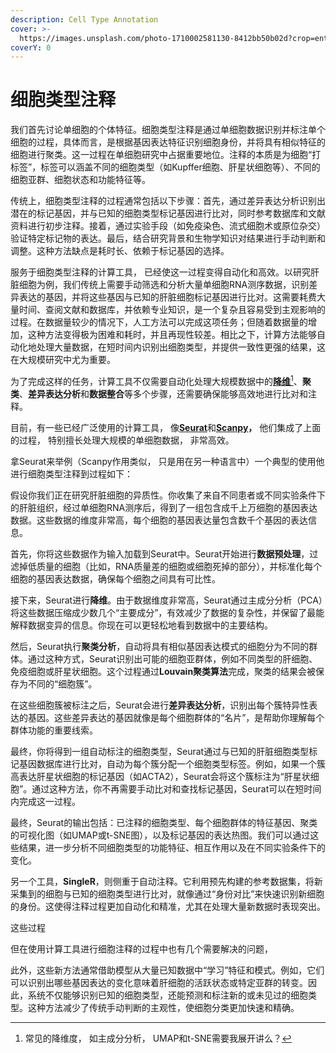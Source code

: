 ```yaml
---
description: Cell Type Annotation
cover: >-
  https://images.unsplash.com/photo-1710002581130-8412bb50b02d?crop=entropy&cs=srgb&fm=jpg&ixid=M3wxOTcwMjR8MHwxfHNlYXJjaHwyfHxpZGVudGl0eXxlbnwwfHx8fDE3MzE5MTY2NDB8MA&ixlib=rb-4.0.3&q=85
coverY: 0
---
```


# 细胞类型注释

我们首先讨论单细胞的个体特征。细胞类型注释是通过单细胞数据识别并标注单个细胞的过程，具体而言，是根据基因表达特征识别细胞身份，并将具有相似特征的细胞进行聚类。这一过程在单细胞研究中占据重要地位。注释的本质是为细胞“打标签”，标签可以涵盖不同的细胞类型（如Kupffer细胞、肝星状细胞等）、不同的细胞亚群、细胞状态和功能特征等。

传统上，细胞类型注释的过程通常包括以下步骤：首先，通过差异表达分析识别出潜在的标记基因，并与已知的细胞类型标记基因进行比对，同时参考数据库和文献资料进行初步注释。接着，通过实验手段（如免疫染色、流式细胞术或原位杂交）验证特定标记物的表达。最后，结合研究背景和生物学知识对结果进行手动判断和调整。这种方法缺点是耗时长、依赖于标记基因的选择。

服务于细胞类型注释的计算工具， 已经使这一过程变得自动化和高效。以研究肝脏细胞为例，我们传统上需要手动筛选和分析大量单细胞RNA测序数据，识别差异表达的基因，并将这些基因与已知的肝脏细胞标记基因进行比对。这需要耗费大量时间、查阅文献和数据库，并依赖专业知识，是一个复杂且容易受到主观影响的过程。在数据量较少的情况下，人工方法可以完成这项任务；但随着数据量的增加，这种方法变得极为困难和耗时，并且再现性较差。相比之下，计算方法能够自动化地处理大量数据，在短时间内识别出细胞类型，并提供一致性更强的结果，这在大规模研究中尤为重要。

为了完成这样的任务，计算工具不仅需要自动化处理大规模数据中的[**降维**](#user-content-fn-1)[^1]、**聚类**、**差异表达分析**和**数据整合**等多个步骤，还需要确保能够高效地进行比对和注释。

目前，有一些已经广泛使用的计算工具， 像[**Seurat**](https://satijalab.org/seurat/)和[**Scanpy**](https://scanpy.readthedocs.io/en/stable/)**，** 他们集成了上面的过程， 特别擅长处理大规模的单细胞数据， 非常高效。

拿Seurat来举例（Scanpy作用类似， 只是用在另一种语言中）一个典型的使用他进行细胞类型注释到过程如下：

假设你我们正在研究肝脏细胞的异质性。你收集了来自不同患者或不同实验条件下的肝脏组织，经过单细胞RNA测序后，得到了一组包含成千上万细胞的基因表达数据。这些数据的维度非常高，每个细胞的基因表达量包含数千个基因的表达信息。

首先，你将这些数据作为输入加载到Seurat中。Seurat开始进行**数据预处理**，过滤掉低质量的细胞（比如，RNA质量差的细胞或细胞死掉的部分），并标准化每个细胞的基因表达数据，确保每个细胞之间具有可比性。

接下来，Seurat进行**降维**。由于数据维度非常高，Seurat通过主成分分析（PCA）将这些数据压缩成少数几个“主要成分”，有效减少了数据的复杂性，并保留了最能解释数据变异的信息。你现在可以更轻松地看到数据中的主要结构。

然后，Seurat执行**聚类分析**，自动将具有相似基因表达模式的细胞分为不同的群体。通过这种方式，Seurat识别出可能的细胞亚群体，例如不同类型的肝细胞、免疫细胞或肝星状细胞。这个过程通过**Louvain聚类算法**完成，聚类的结果会被保存为不同的“细胞簇”。

在这些细胞簇被标注之后，Seurat会进行**差异表达分析**，识别出每个簇特异性表达的基因。这些差异表达的基因就像是每个细胞群体的“名片”，是帮助你理解每个群体功能的重要线索。

最终，你将得到一组自动标注的细胞类型，Seurat通过与已知的肝脏细胞类型标记基因数据库进行比对，自动为每个簇分配一个细胞类型标签。例如，如果一个簇高表达肝星状细胞的标记基因（如ACTA2），Seurat会将这个簇标注为“肝星状细胞”。通过这种方法，你不再需要手动比对和查找标记基因，Seurat可以在短时间内完成这一过程。

最终，Seurat的输出包括：已注释的细胞类型、每个细胞群体的特征基因、聚类的可视化图（如UMAP或t-SNE图），以及标记基因的表达热图。我们可以通过这些结果，进一步分析不同细胞类型的功能特征、相互作用以及在不同实验条件下的变化。

另一个工具，**SingleR**，则侧重于自动注释。它利用预先构建的参考数据集，将新采集到的细胞与已知的细胞类型进行比对，就像通过“身份对比”来快速识别新细胞的身份。这使得注释过程更加自动化和精准，尤其在处理大量新数据时表现突出。

这些过程





但在使用计算工具进行细胞注释的过程中也有几个需要解决的问题，&#x20;











此外，这些新方法通常借助模型从大量已知数据中“学习”特征和模式。例如，它们可以识别出哪些基因表达的变化意味着肝细胞的活跃状态或特定亚群的转变。因此，系统不仅能够识别已知的细胞类型，还能预测和标注新的或未见过的细胞类型。这种方法减少了传统手动判断的主观性，使细胞分类更加快速和精确。











[^1]: &#x20;常见的降维度， 如主成分分析， UMAP和t-SNE需要我展开讲么？
